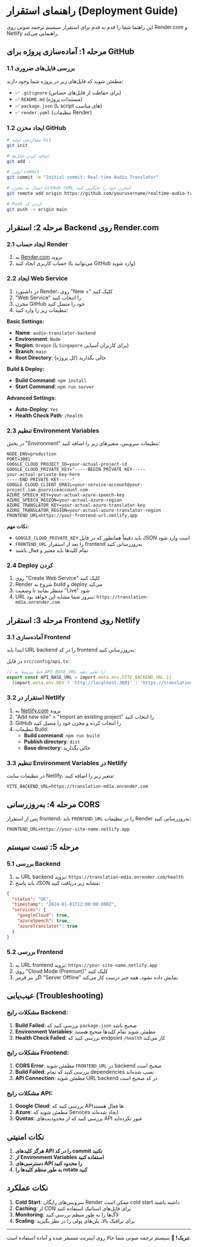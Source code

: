 # راهنمای استقرار (Deployment Guide)

این راهنما شما را قدم به قدم برای استقرار سیستم ترجمه صوتی روی Render.com و Netlify راهنمایی می‌کند.

## مرحله 1: آماده‌سازی پروژه برای GitHub

### 1.1 بررسی فایل‌های ضروری
مطمئن شوید که فایل‌های زیر در پروژه شما وجود دارند:
- ✅ `.gitignore` (برای حفاظت از فایل‌های حساس)
- ✅ `README.md` (مستندات پروژه)
- ✅ `package.json` (با script های مناسب)
- ✅ `render.yaml` (تنظیمات Render)

### 1.2 ایجاد مخزن GitHub
```bash
# مقداردهی اولیه Git
git init

# اضافه کردن فایل‌ها
git add .

# اولین commit
git commit -m "Initial commit: Real-time Audio Translator"

# اتصال به مخزن GitHub (URL مخزن خود را جایگزین کنید)
git remote add origin https://github.com/yourusername/realtime-audio-translator.git

# Push کردن کد
git push -u origin main
```

## مرحله 2: استقرار Backend روی Render.com

### 2.1 ایجاد حساب Render
1. به [Render.com](https://render.com) بروید
2. حساب کاربری ایجاد کنید (می‌توانید با GitHub وارد شوید)

### 2.2 ایجاد Web Service
1. در داشبورد Render، روی "New +" کلیک کنید
2. "Web Service" را انتخاب کنید
3. مخزن GitHub خود را متصل کنید
4. تنظیمات زیر را وارد کنید:

**Basic Settings:**
- **Name**: `audio-translator-backend`
- **Environment**: `Node`
- **Region**: `Oregon` (یا `Singapore` برای کاربران آسیایی)
- **Branch**: `main`
- **Root Directory**: خالی بگذارید (کل پروژه)

**Build & Deploy:**
- **Build Command**: `npm install`
- **Start Command**: `npm run server`

**Advanced Settings:**
- **Auto-Deploy**: `Yes`
- **Health Check Path**: `/health`

### 2.3 تنظیم Environment Variables
در بخش "Environment" تنظیمات سرویس، متغیرهای زیر را اضافه کنید:

```
NODE_ENV=production
PORT=3001
GOOGLE_CLOUD_PROJECT_ID=your-actual-project-id
GOOGLE_CLOUD_PRIVATE_KEY="-----BEGIN PRIVATE KEY-----
your-actual-private-key-here
-----END PRIVATE KEY-----"
GOOGLE_CLOUD_CLIENT_EMAIL=your-service-account@your-project.iam.gserviceaccount.com
AZURE_SPEECH_KEY=your-actual-azure-speech-key
AZURE_SPEECH_REGION=your-actual-azure-region
AZURE_TRANSLATOR_KEY=your-actual-azure-translator-key
AZURE_TRANSLATOR_REGION=your-actual-azure-translator-region
FRONTEND_URL=https://your-frontend-url.netlify.app
```

**نکات مهم:**
- `GOOGLE_CLOUD_PRIVATE_KEY` باید دقیقاً همانطور که در فایل JSON است وارد شود
- `FRONTEND_URL` را بعد از استقرار frontend به‌روزرسانی کنید
- تمام کلیدها باید معتبر و فعال باشند

### 2.4 Deploy کردن
1. روی "Create Web Service" کلیک کنید
2. Render شروع به build و deploy می‌کند
3. منتظر بمانید تا وضعیت "Live" شود
4. URL سرور شما مشابه این خواهد بود: `https://translation-md1a.onrender.com`

## مرحله 3: استقرار Frontend روی Netlify

### 3.1 آماده‌سازی Frontend
ابتدا باید URL backend را در کد frontend به‌روزرسانی کنید:

در فایل `src/config/api.ts`:
```typescript
// خط مربوط به API_BASE_URL را تغییر دهید:
export const API_BASE_URL = import.meta.env.VITE_BACKEND_URL || 
  (import.meta.env.DEV ? 'http://localhost:3001' : 'https://translation-md1a.onrender.com');
```

### 3.2 استقرار در Netlify
1. به [Netlify.com](https://netlify.com) بروید
2. "Add new site" > "Import an existing project" را انتخاب کنید
3. GitHub را انتخاب کرده و مخزن خود را متصل کنید
4. تنظیمات Build:
   - **Build command**: `npm run build`
   - **Publish directory**: `dist`
   - **Base directory**: خالی بگذارید

### 3.3 تنظیم Environment Variables در Netlify
در تنظیمات سایت Netlify، متغیر زیر را اضافه کنید:
```
VITE_BACKEND_URL=https://translation-md1a.onrender.com
```

## مرحله 4: به‌روزرسانی CORS

پس از استقرار frontend، باید `FRONTEND_URL` را در تنظیمات Render به‌روزرسانی کنید:

```
FRONTEND_URL=https://your-site-name.netlify.app
```

## مرحله 5: تست سیستم

### 5.1 بررسی Backend
1. به URL backend بروید: `https://translation-md1a.onrender.com/health`
2. باید پاسخ JSON مشابه زیر دریافت کنید:
```json
{
  "status": "OK",
  "timestamp": "2024-01-01T12:00:00.000Z",
  "services": {
    "googleCloud": true,
    "azureSpeech": true,
    "azureTranslator": true
  }
}
```

### 5.2 بررسی Frontend
1. به URL frontend بروید: `https://your-site-name.netlify.app`
2. روی "Cloud Mode (Premium)" کلیک کنید
3. اگر بنر قرمز "Server Offline" نمایش داده نشود، همه چیز درست کار می‌کند

## عیب‌یابی (Troubleshooting)

### مشکلات رایج Backend:
1. **Build Failed**: بررسی کنید که `package.json` صحیح باشد
2. **Environment Variables**: مطمئن شوید تمام کلیدها صحیح هستند
3. **Health Check Failed**: بررسی کنید که endpoint `/health` کار می‌کند

### مشکلات رایج Frontend:
1. **CORS Error**: مطمئن شوید `FRONTEND_URL` در backend صحیح است
2. **Build Failed**: بررسی کنید که تمام dependencies نصب شده‌اند
3. **API Connection**: مطمئن شوید URL backend در کد صحیح است

### مشکلات رایج API:
1. **Google Cloud**: بررسی کنید که APIها فعال هستند
2. **Azure**: مطمئن شوید که Services ایجاد شده‌اند
3. **Quotas**: بررسی کنید که از محدودیت‌های API عبور نکرده‌اید

## نکات امنیتی

1. **هرگز کلیدهای API را در کد commit نکنید**
2. **از Environment Variables استفاده کنید**
3. **دسترسی‌های API را محدود کنید**
4. **به طور منظم کلیدها را rotate کنید**

## نکات عملکرد

1. **Cold Start**: سرویس‌های رایگان Render ممکن است cold start داشته باشند
2. **Caching**: از CDN برای فایل‌های استاتیک استفاده کنید
3. **Monitoring**: لاگ‌ها را به طور منظم بررسی کنید
4. **Scaling**: برای ترافیک بالا، پلن‌های پولی را در نظر بگیرید

---

**تبریک! 🎉**
سیستم ترجمه صوتی شما حالا روی اینترنت مستقر شده و آماده استفاده است.